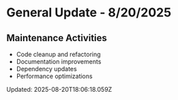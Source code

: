 # General Update - 8/20/2025

## Maintenance Activities

- Code cleanup and refactoring
- Documentation improvements
- Dependency updates
- Performance optimizations

Updated: 2025-08-20T18:06:18.059Z
